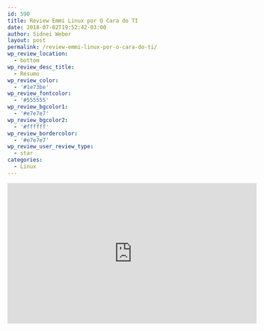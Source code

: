 ```yaml
---
id: 590
title: Review Emmi Linux por O Cara do TI
date: 2018-07-02T19:52:42-03:00
author: Sidnei Weber
layout: post
permalink: /review-emmi-linux-por-o-cara-do-ti/
wp_review_location:
  - bottom
wp_review_desc_title:
  - Resumo
wp_review_color:
  - '#1e73be'
wp_review_fontcolor:
  - '#555555'
wp_review_bgcolor1:
  - '#e7e7e7'
wp_review_bgcolor2:
  - '#ffffff'
wp_review_bordercolor:
  - '#e7e7e7'
wp_review_user_review_type:
  - star
categories:
  - Linux
---
```

<center>
<iframe width="560" height="315" src="https://www.youtube.com/embed/dNl5cblJNhs" frameborder="0" allow="accelerometer; autoplay; encrypted-media; gyroscope; picture-in-picture" allowfullscreen></iframe>
</center>